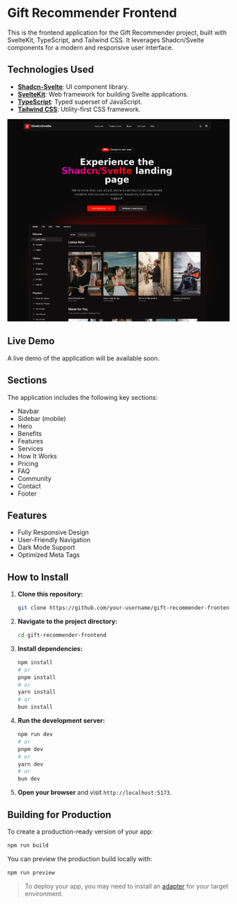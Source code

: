 # Gift Recommender Frontend

This is the frontend application for the Gift Recommender project, built with SvelteKit, TypeScript, and Tailwind CSS. It leverages Shadcn/Svelte components for a modern and responsive user interface.

## Technologies Used

*   **[Shadcn-Svelte](https://www.shadcn-svelte.com/)**: UI component library.
*   **[SvelteKit](https://kit.svelte.dev/)**: Web framework for building Svelte applications.
*   **[TypeScript](https://www.typescriptlang.org/)**: Typed superset of JavaScript.
*   **[Tailwind CSS](https://tailwindcss.com/)**: Utility-first CSS framework.

![alt text](./static/demo-image.png)

## Live Demo

A live demo of the application will be available soon.

## Sections

The application includes the following key sections:

*   Navbar
*   Sidebar (mobile)
*   Hero
*   Benefits
*   Features
*   Services
*   How It Works
*   Pricing
*   FAQ
*   Community
*   Contact
*   Footer

## Features

*   Fully Responsive Design
*   User-Friendly Navigation
*   Dark Mode Support
*   Optimized Meta Tags

## How to Install

1.  **Clone this repository:**

    ```bash
    git clone https://github.com/your-username/gift-recommender-frontend.git
    ```

2.  **Navigate to the project directory:**

    ```bash
    cd gift-recommender-frontend
    ```

3.  **Install dependencies:**

    ```bash
    npm install
    # or
    pnpm install
    # or
    yarn install
    # or
    bun install
    ```

4.  **Run the development server:**

    ```bash
    npm run dev
    # or
    pnpm dev
    # or
    yarn dev
    # or
    bun dev
    ```

5.  **Open your browser** and visit `http://localhost:5173`.

## Building for Production

To create a production-ready version of your app:

```bash
npm run build
```

You can preview the production build locally with:

```bash
npm run preview
```

> To deploy your app, you may need to install an [adapter](https://kit.svelte.dev/docs/adapters) for your target environment.
